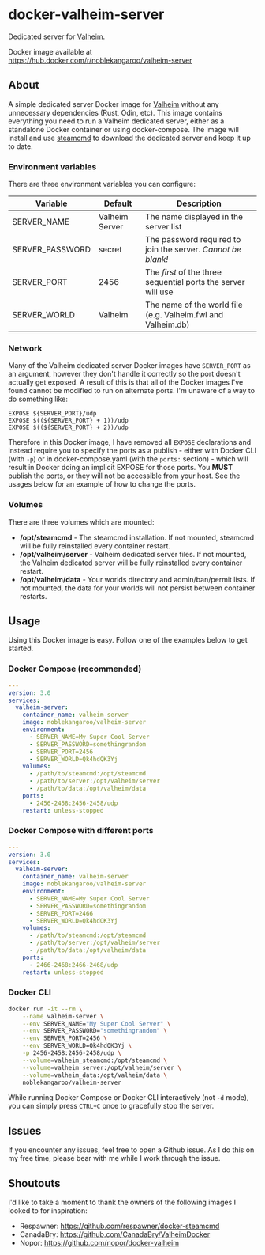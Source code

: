 # docker-valheim-server
Dedicated server for [Valheim](https://store.steampowered.com/app/892970/Valheim/).

Docker image available at https://hub.docker.com/r/noblekangaroo/valheim-server

## About
A simple dedicated server Docker image for [Valheim](https://store.steampowered.com/app/892970/Valheim/) without any unnecessary dependencies (Rust, Odin, etc). This image contains everything you need to run a Valheim dedicated server, either as a standalone Docker container or using docker-compose. The image will install and use [steamcmd](https://developer.valvesoftware.com/wiki/SteamCMD) to download the dedicated server and keep it up to date.

### Environment variables
There are three environment variables you can configure:

Variable        | Default        | Description
--------------- | -------------- | --------------------------------------------------
SERVER_NAME     | Valheim Server | The name displayed in the server list
SERVER_PASSWORD | secret         | The password required to join the server. *Cannot be blank!*
SERVER_PORT     | 2456           | The *first* of the three sequential ports the server will use
SERVER_WORLD    | Valheim        | The name of the world file (e.g. Valheim.fwl and Valheim.db)

### Network
Many of the Valheim dedicated server Docker images have `SERVER_PORT` as an argument, however they don't handle it correctly so the port doesn't actually get exposed. A result of this is that all of the Docker images I've found cannot be modified to run on alternate ports. I'm unaware of a way to do something like:
```
EXPOSE ${SERVER_PORT}/udp
EXPOSE $((${SERVER_PORT} + 1))/udp
EXPOSE $((${SERVER_PORT} + 2))/udp
```

Therefore in this Docker image, I have removed all `EXPOSE` declarations and instead require you to specify the ports as a publish - either with Docker CLI (with `-p`) or in docker-compose.yaml (with the `ports:` section) - which will result in Docker doing an implicit EXPOSE for those ports. You **MUST** publish the ports, or they will not be accessible from your host. See the usages below for an example of how to change the ports.

### Volumes
There are three volumes which are mounted:
  - **/opt/steamcmd** - The steamcmd installation. If not mounted, steamcmd will be fully reinstalled every container restart.
  - **/opt/valheim/server** - Valheim dedicated server files. If not mounted, the Valheim dedicated server will be fully reinstalled every container restart.
  - **/opt/valheim/data** - Your worlds directory and admin/ban/permit lists. If not mounted, the data for your worlds will not persist between container restarts.

## Usage
Using this Docker image is easy. Follow one of the examples below to get started.

### Docker Compose (recommended)
```yaml
---
version: 3.0
services:
  valheim-server:
    container_name: valheim-server
    image: noblekangaroo/valheim-server
    environment:
      - SERVER_NAME=My Super Cool Server
      - SERVER_PASSWORD=somethingrandom
      - SERVER_PORT=2456
      - SERVER_WORLD=Qk4hdQK3Yj
    volumes:
      - /path/to/steamcmd:/opt/steamcmd
      - /path/to/server:/opt/valheim/server
      - /path/to/data:/opt/valheim/data
    ports:
      - 2456-2458:2456-2458/udp
    restart: unless-stopped
```

### Docker Compose with different ports
```yaml
---
version: 3.0
services:
  valheim-server:
    container_name: valheim-server
    image: noblekangaroo/valheim-server
    environment:
      - SERVER_NAME=My Super Cool Server
      - SERVER_PASSWORD=somethingrandom
      - SERVER_PORT=2466
      - SERVER_WORLD=Qk4hdQK3Yj
    volumes:
      - /path/to/steamcmd:/opt/steamcmd
      - /path/to/server:/opt/valheim/server
      - /path/to/data:/opt/valheim/data
    ports:
      - 2466-2468:2466-2468/udp
    restart: unless-stopped
```

### Docker CLI
```bash
docker run -it --rm \
    --name valheim-server \
    --env SERVER_NAME="My Super Cool Server" \
    --env SERVER_PASSWORD="somethingrandom" \
    --env SERVER_PORT=2456 \
    --env SERVER_WORLD=Qk4hdQK3Yj \
    -p 2456-2458:2456-2458/udp \
    --volume=valheim_steamcmd:/opt/steamcmd \
    --volume=valheim_server:/opt/valheim/server \
    --volume=valheim_data:/opt/valheim/data \
    noblekangaroo/valheim-server
```

While running Docker Compose or Docker CLI interactively (not `-d` mode), you can simply press `CTRL+C` once to gracefully stop the server.

## Issues
If you encounter any issues, feel free to open a Github issue. As I do this on my free time, please bear with me while I work through the issue.

## Shoutouts
I'd like to take a moment to thank the owners of the following images I looked to for inspiration:
  - Respawner: https://github.com/respawner/docker-steamcmd
  - CanadaBry: https://github.com/CanadaBry/ValheimDocker
  - Nopor: https://github.com/nopor/docker-valheim

